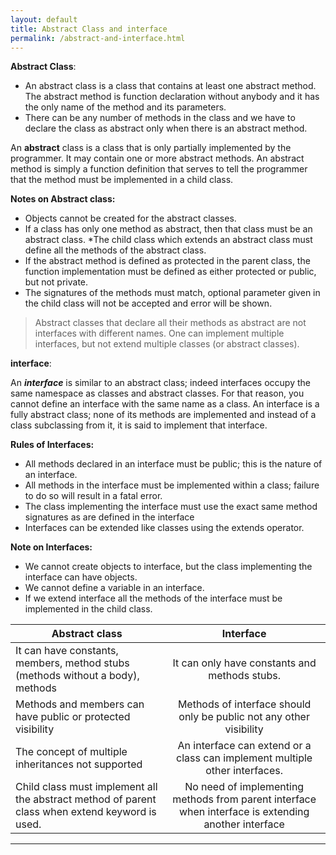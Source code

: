 ```yaml
---
layout: default
title: Abstract Class and interface
permalink: /abstract-and-interface.html
---
```



**Abstract Class**:
* An abstract class is a class that contains at least one abstract method. The abstract method is function declaration without anybody and it has the only name of the method and its parameters.
* There can be any number of methods in the class and we have to declare the class as abstract only when there is an abstract method.

<p>An <b>abstract</b> class is a class that is only partially implemented by the programmer. It may contain one or more abstract methods. An abstract method is simply a function definition that serves to tell the programmer that the method must be implemented in a child class.</p>

**Notes on Abstract class:**

* Objects cannot be created for the abstract classes.
* If a class has only one method as abstract, then that class must be an abstract class.
*The child class which extends an abstract class must define all the methods of the abstract class.
* If the abstract method is defined as protected in the parent class, the function implementation must be defined as either protected or public, but not private.
* The signatures of the methods must match, optional parameter given in the child class will not be accepted and error will be shown.
>Abstract classes that declare all their methods as abstract are not interfaces with different names. One can implement multiple interfaces, but not extend multiple classes (or abstract classes).

**interface**:
<p>An <b><i>interface</i></b> is similar to an abstract class; indeed interfaces occupy the same namespace as classes and abstract classes. For that reason, you cannot define an interface with the same name as a class. An interface is a fully abstract class; none of its methods are implemented and instead of a class subclassing from it, it is said to implement that interface.</p>

**Rules of Interfaces:**
* All methods declared in an interface must be public; this is the nature of an interface.
* All methods in the interface must be implemented within a class; failure to do so will result in a fatal error.
* The class implementing the interface must use the exact same method signatures as are defined in the interface
* Interfaces can be extended like classes using the extends operator.

**Note on Interfaces:**
* We cannot create objects to interface, but the class implementing the interface can have objects.
* We cannot define a variable in an interface.
* If we extend interface all the methods of the interface must be implemented in the child class.


| Abstract class        | Interface           |
| ------------- |:-------------:|
| It can have constants, members, method stubs (methods without a body), methods | It can only have constants and methods stubs.|
| Methods and members can have public or protected visibility      | Methods of interface should only be public not any other visibility      |
| The concept of multiple inheritances not supported | An interface can extend or a class can implement multiple other interfaces.      |
| Child class must implement all the abstract method of parent class when extend keyword is used. | No need of implementing methods from parent interface when interface is extending another interface      |

_________________

